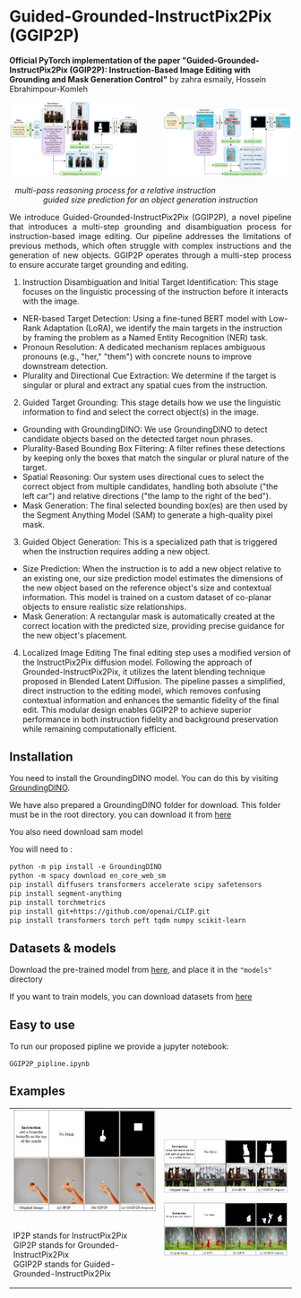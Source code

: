 # Guided-Grounded-InstructPix2Pix (GGIP2P)

**Official PyTorch implementation of the paper "Guided-Grounded-InstructPix2Pix (GGIP2P): Instruction-Based Image Editing with Grounding and Mask Generation Control"** by zahra esmaily, Hossein Ebrahimpour-Komleh

<p align="center">
  <img src="imgs/main_architecture_for_relative.png" alt="relative_arch" width="45%" />
  &nbsp;&nbsp;&nbsp;&nbsp;&nbsp;&nbsp;&nbsp;&nbsp;&nbsp;&nbsp;
  <img src="imgs/main_architecture_for_add.png" alt="add_arch" width="45%" />
</p>
<p align="center">
  <em> multi-pass reasoning process for a relative instruction &nbsp;&nbsp;&nbsp;&nbsp;&nbsp;&nbsp;&nbsp;&nbsp;&nbsp;&nbsp;&nbsp;&nbsp;&nbsp;&nbsp;&nbsp;</em>
  <em>&nbsp;&nbsp;&nbsp;&nbsp;&nbsp;&nbsp;&nbsp;&nbsp;&nbsp;&nbsp;&nbsp;&nbsp;&nbsp;&nbsp;&nbsp; guided size prediction for an object generation instruction </em>
</p>
<p align="justify">
We introduce Guided-Grounded-InstructPix2Pix (GGIP2P), a novel pipeline that introduces a multi-step grounding and disambiguation process for instruction-based image editing. Our pipeline addresses the limitations of previous methods, which often struggle with complex instructions and the generation of new objects. GGIP2P operates through a multi-step process to ensure accurate target grounding and editing.

1. Instruction Disambiguation and Initial Target Identification:
This stage focuses on the linguistic processing of the instruction before it interacts with the image.

 * NER-based Target Detection: Using a fine-tuned BERT model with Low-Rank Adaptation (LoRA), we identify the main targets in the instruction by framing the problem as a Named Entity Recognition (NER) task. 
 * Pronoun Resolution: A dedicated mechanism replaces ambiguous pronouns (e.g., "her," "them") with concrete nouns to improve downstream detection.
 * Plurality and Directional Cue Extraction: We determine if the target is singular or plural and extract any spatial cues from the instruction.

2. Guided Target Grounding:
This stage details how we use the linguistic information to find and select the correct object(s) in the image.

 * Grounding with GroundingDINO: We use GroundingDINO to detect candidate objects based on the detected target noun phrases.
 * Plurality-Based Bounding Box Filtering: A filter refines these detections by keeping only the boxes that match the singular or plural nature of the target.
 * Spatial Reasoning: Our system uses directional cues to select the correct object from multiple candidates, handling both absolute ("the left car") and relative directions ("the lamp to the right of the bed").
 * Mask Generation: The final selected bounding box(es) are then used by the Segment Anything Model (SAM) to generate a high-quality pixel mask.

3. Guided Object Generation:
This is a specialized path that is triggered when the instruction requires adding a new object.

 * Size Prediction: When the instruction is to add a new object relative to an existing one, our size prediction model estimates the dimensions of the new object based on the reference object's size and contextual information. This model is trained on a custom dataset of co-planar objects to ensure realistic size relationships.
 * Mask Generation: A rectangular mask is automatically created at the correct location with the predicted size, providing precise guidance for the new object's placement.

4. Localized Image Editing
The final editing step uses a modified version of the InstructPix2Pix diffusion model. Following the approach of Grounded-InstructPix2Pix, it utilizes the latent blending technique proposed in Blended Latent Diffusion. The pipeline passes a simplified, direct instruction to the editing model, which removes confusing contextual information and enhances the semantic fidelity of the final edit.
This modular design enables GGIP2P to achieve superior performance in both instruction fidelity and background preservation while remaining computationally efficient.	
</p>

## Installation
You need to install the GroundingDINO model. You can do this by visiting [GroundingDINO](https://github.com/IDEA-Research/GroundingDINO).

We have also prepared a GroundingDINO folder for download. This folder must be in the root directory. you can download it from [here](https://drive.google.com/)

You also need download sam model 

You will need to :

	python -m pip install -e GroundingDINO
	python -m spacy download en_core_web_sm
	pip install diffusers transformers accelerate scipy safetensors
	pip install segment-anything
	pip install torchmetrics
	pip install git+https://github.com/openai/CLIP.git
	pip install transformers torch peft tqdm numpy scikit-learn

## Datasets & models
Download the pre-trained model from [here](https://drive.google.com/), and place it in the `"models"` directory

If you want to train models, you can download datasets from [here](https://drive.google.com/)


## Easy to use
To run our proposed pipline we provide a jupyter notebook:

	GGIP2P_pipline.ipynb

## Examples
<p align="center">
  <table>
    <tr>
      <td>
        <img src="imgs/figB11.jpg" alt="add_butterfly" width="100%" /><br><br>
	<p>IP2P stands for  InstructPix2Pix<br>
	 GIP2P stands for  Grounded-InstructPix2Pix<br>
	 GGIP2P stands for  Guided-Grounded-InstructPix2Pix</p>
      </td>      
      <td>
        <img src="imgs/figB6.jpg" alt="relative_horse" align="right"/><br>&nbsp;<br>
        <img src="imgs/fig10.jpg" alt="Pronoun_them" align="right"/>
      </td>
    </tr>
  </table>
</p>
